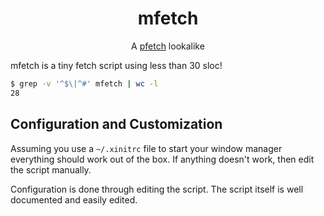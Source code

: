 <h1 align="center">mfetch</h1>
<p align="center">A <a href="https://github.com/dylanaraps/pfetch">pfetch</a> lookalike</p>

mfetch is a tiny fetch script using less than 30 sloc!
```sh
$ grep -v '^$\|^#' mfetch | wc -l
28
```

Configuration and Customization
-------------------------------

Assuming you use a `~/.xinitrc` file to start your window manager everything should work out of the box. If anything doesn't work, then edit the script manually.

Configuration is done through editing the script. The script itself is well documented and easily edited.

